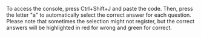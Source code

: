 To access the console, press Ctrl+Shift+J and paste the code. 
Then, press the letter "a" to automatically select the correct answer for each question. 
Please note that sometimes the selection might not register, but the correct answers 
will be highlighted in red for wrong and green for correct.
